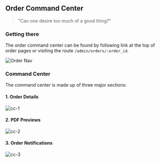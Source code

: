 Order Command Center
---

> "Can one desire too much of a good thing?"

### Getting there
The order command center can be found by following link at the top of order
pages or visiting the route `/admin/orders/:order_id`.

![Order Nav](https://s3.amazonaws.com/uploads.hipchat.com/42627/356137/5ydIAcsNeMmjOnK/Screen%20Shot%202015-07-02%20at%2010.33.51%20AM.png)

### Command Center

The command center is made up of three major sections:

#### 1. Order Details

![cc-1](https://s3.amazonaws.com/uploads.hipchat.com/42627/356137/gM15k7bmDU12nSl/Screen%20Shot%202015-07-02%20at%2010.24.44%20AM.png)

#### 2. PDF Previews

![cc-2](https://s3.amazonaws.com/uploads.hipchat.com/42627/356137/6xTI3SOpn3sTggS/Screen%20Shot%202015-07-02%20at%2010.24.55%20AM.png)


#### 3. Order Notifications

![cc-3](https://s3.amazonaws.com/uploads.hipchat.com/42627/356137/mn3NGrKgTHeS5Do/Screen%20Shot%202015-07-02%20at%2010.25.01%20AM.png)
